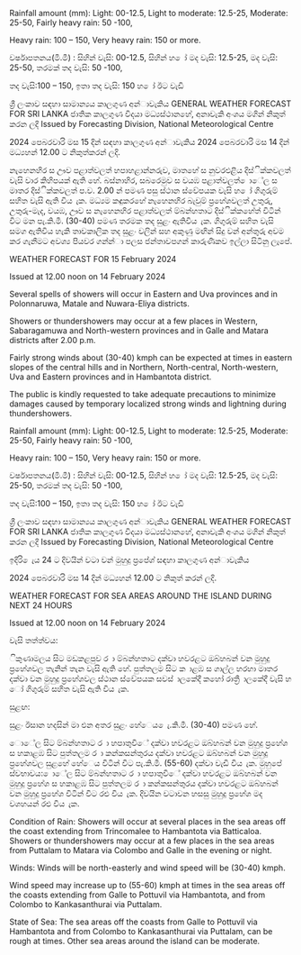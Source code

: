 Rainfall amount (mm): Light: 00-12.5, Light to moderate: 12.5-25, Moderate: 25-50, Fairly heavy rain: 50 -100,

Heavy rain: 100 – 150, Very heavy rain: 150 or more.

වර්ෂාපතනය(මි.මී) : සිහින් වැසි: 00-12.5, සිහින් හ ෝ මද වැසි: 12.5-25, මද වැසි: 25-50, තරමක් තද වැසි: 50 -100,

තද වැසි:100 – 150, ඉතා තද වැසි: 150 හ ෝ ඊට වැඩි

ශ්‍රී ලංකාව සඳහා සාමාන්‍යය කාලගුණ අන්‍ාවැකිය GENERAL WEATHER FORECAST FOR SRI LANKA ජාතික කාලගුණ විදයා මධ්‍යස්ථානහේ, අනාවැකි අංශය මගින් නිකුත් කරන ලදි Issued by Forecasting Division, National Meteorological Centre

2024 පෙබරවාරි මස 15 දින්‍ සඳහා කාලගුණ අන්‍ාවැකිය 2024 පෙබරවාරි මස 14 දින්‍ මධ්‍යහන්‍ 12.00 ට නිකුත්කරන්‍ ලදි.

නැහෙනහිර ස ඌව පළාත්වලත් හපාහළාන්නරුව, මාතහේ ස නුවරඑළිය දිස්ික්කවලත් වැසි වාර කිහිපයක් ඇති හේ. බස්නාහිර, සබරෙමුව ස වයඹ පළාත්වලත් ොේල ස මාතර දිස්ික්කවලත් ප.ව. 2.00 න් පමණ පසු ස්ථාන ස්වේපයක වැසි හ ෝ ගිගුරුම් සහිත වැසි ඇති විය ැක. මධ්‍යම කඳුකරහේ නැහෙනහිර බැවුම් ප්‍රහේශවලත් උතුරු, උතුරු-මැද, වයඹ, ඌව ස නැහෙනහිර පළාත්වලත් ම්බන්හතාට දිස්ික්කහේත් විටින් විට මන පැ.කි.මී. (30-40) පමණ තරමක තද සුළං ඇතිවිය ැක. ගිගුරුම් සහිත වැසි සමග ඇතිවිය හැකි තාවකාලික තද සුළං වලින් සහ අකුණු මඟින් සිදු වන්‍ අන්‍තුරු අවම කර ගැනීමට අවශ්‍ය පියවර ගන්න්‍ා පලස ජන්‍තාවපගන් කාරුණිකව ඉල්ලා සිටිනු ලැපේ.

WEATHER FORECAST FOR 15 February 2024

Issued at 12.00 noon on 14 February 2024

Several spells of showers will occur in Eastern and Uva provinces and in Polonnaruwa, Matale and Nuwara-Eliya districts.

Showers or thundershowers may occur at a few places in Western, Sabaragamuwa and North-western provinces and in Galle and Matara districts after 2.00 p.m.

Fairly strong winds about (30-40) kmph can be expected at times in eastern slopes of the central hills and in Northern, North-central, North-western, Uva and Eastern provinces and in Hambantota district.

The public is kindly requested to take adequate precautions to minimize damages caused by temporary localized strong winds and lightning during thundershowers.

Rainfall amount (mm): Light: 00-12.5, Light to moderate: 12.5-25, Moderate: 25-50, Fairly heavy rain: 50 -100,

Heavy rain: 100 – 150, Very heavy rain: 150 or more.

වර්ෂාපතනය(මි.මී) : සිහින් වැසි: 00-12.5, සිහින් හ ෝ මද වැසි: 12.5-25, මද වැසි: 25-50, තරමක් තද වැසි: 50 -100,

තද වැසි:100 – 150, ඉතා තද වැසි: 150 හ ෝ ඊට වැඩි

ශ්‍රී ලංකාව සඳහා සාමාන්‍යය කාලගුණ අන්‍ාවැකිය GENERAL WEATHER FORECAST FOR SRI LANKA ජාතික කාලගුණ විදයා මධ්‍යස්ථානහේ, අනාවැකි අංශය මගින් නිකුත් කරන ලදි Issued by Forecasting Division, National Meteorological Centre

ඉදිරි ෙැය 24 ට දිවයින්‍ වටා වන්‍ මුහුදු ප්‍රපේශ්‍ සඳහා කාලගුණ අන්‍ාවැකිය

2024 පෙබරවාරි මස 14 දින්‍ මධ්‍යහන්‍ 12.00 ට නිකුත් කරන්‍ ලදි.

WEATHER FORECAST FOR SEA AREAS AROUND THE ISLAND DURING NEXT 24 HOURS

Issued at 12.00 noon on 14 February 2024

වැසි තත්ත්වය:

ිකුණාමලය සිට මඩකළපුව ර ා ම්බන්හතාට දක්වා හවරළට ඔබ්හබන් වන මුහුදු ප්‍රහේශවල තැනින් තැන වැසි ඇති හේ. පුත්තලම සිට ක ාළඹ ස ගාල්ල හරහා මාතර දක්වා වන මුහුදු ප්‍රහේශවල ස්ථාන ස්වේපයක සවස් ාලකේදී කහෝ රාත්‍රී ාලකේදී වැසි හ ෝ ගිගුරුම් සහිත වැසි ඇති විය ැක.

සුළඟ:

සුළං ඊසාන හදසින් මා එන අතර සුළං හේෙය ෙැ.කි.මී. (30-40) පමණ හේ.

ොේල සිට ම්බන්හතාට ර ා හපාතුවිේ දක්වා හවරළට ඔබ්හබන් වන මුහුදු ප්‍රහේශ ස හකාළඹ සිට පුත්තලම ර ා කන්කසන්තුරය දක්වා හවරළට ඔබ්හබන් වන මුහුදු ප්‍රහේශවල සුළහේ හේෙය විටින් විට පැ.කි.මී. (55-60) දක්වා වැඩි විය ැක. මුහුපේ ස්වභාවය: ොේල සිට ම්බන්හතාට ර ා හපාතුවිේ දක්වා හවරළට ඔබ්හබන් වන මුහුදු ප්‍රහේශ ස හකාළඹ සිට පුත්තලම ර ා කන්කසන්තුරය දක්වා හවරළට ඔබ්හබන් වන මුහුදු ප්‍රහේශ විටින් විට රළු විය ැක. දිවයින වටාවන හසසු මුහුදු ප්‍රහේශ මද වශහයන් රළු විය ැක.

Condition of Rain: Showers will occur at several places in the sea areas off the coast extending from Trincomalee to Hambantota via Batticaloa. Showers or thundershowers may occur at a few places in the sea areas from Puttalam to Matara via Colombo and Galle in the evening or night.

Winds: Winds will be north-easterly and wind speed will be (30-40) kmph.

Wind speed may increase up to (55-60) kmph at times in the sea areas off the coasts extending from Galle to Pottuvil via Hambantota, and from Colombo to Kankasanthurai via Puttalam.

State of Sea: The sea areas off the coasts from Galle to Pottuvil via Hambantota and from Colombo to Kankasanthurai via Puttalam, can be rough at times. Other sea areas around the island can be moderate.